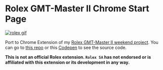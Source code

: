 # Rolex GMT-Master II Chrome Start Page

[![rolex gif](https://github.com/gamell/rolex-gmt-ii/raw/master/media/rolex-gmt-ii.gif)](https://github.com/gamell/rolex-gmt-ii)

Port to Chrome Extension of my [Rolex GMT-Master II weekend project](https://github.com/gamell/rolex-gmt-ii). You can go to [this repo](https://github.com/gamell/rolex-gmt-ii) or this [Codepen](https://codepen.io/gamell/pen/ozkPLQ) to see the source code.

**This is not an official Rolex extension. `Rolex SA` has not endorsed or is affiliated with this extension or its development in any way.**
